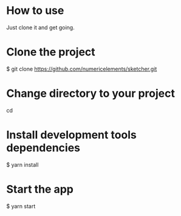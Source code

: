 # How to use
Just clone it and get going.

# Clone the project
$ git clone https://github.com/numericelements/sketcher.git <your-project-name>

# Change directory to your project
cd  <your-project-name>

# Install development tools dependencies 
$ yarn install

# Start the app
$ yarn start

